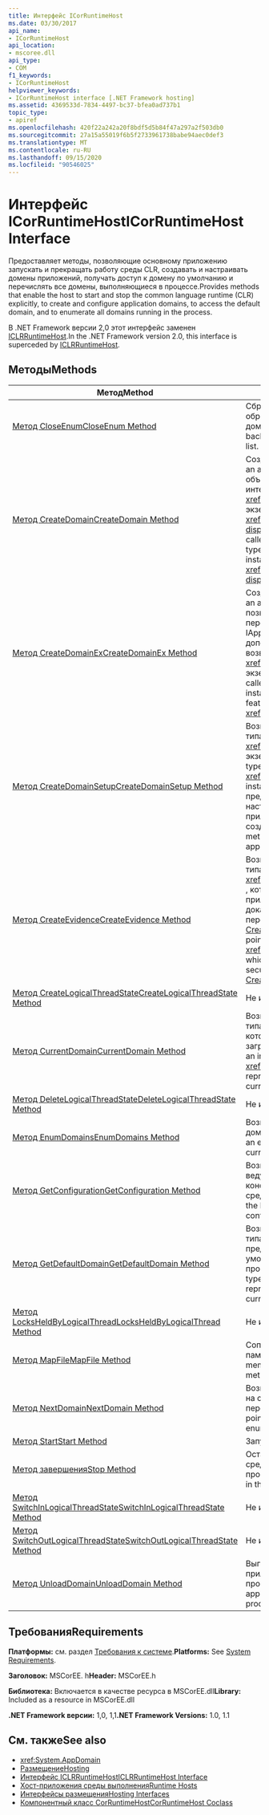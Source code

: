 ```yaml
---
title: Интерфейс ICorRuntimeHost
ms.date: 03/30/2017
api_name:
- ICorRuntimeHost
api_location:
- mscoree.dll
api_type:
- COM
f1_keywords:
- ICorRuntimeHost
helpviewer_keywords:
- ICorRuntimeHost interface [.NET Framework hosting]
ms.assetid: 4369533d-7834-4497-bc37-bfea0ad737b1
topic_type:
- apiref
ms.openlocfilehash: 420f22a242a20f8bdf5d5b84f47a297a2f503db0
ms.sourcegitcommit: 27a15a55019f6b5f2733961738babe94aec0def3
ms.translationtype: MT
ms.contentlocale: ru-RU
ms.lasthandoff: 09/15/2020
ms.locfileid: "90546025"
---
```

# <a name="icorruntimehost-interface"></a><span data-ttu-id="7213f-102">Интерфейс ICorRuntimeHost</span><span class="sxs-lookup"><span data-stu-id="7213f-102">ICorRuntimeHost Interface</span></span>
<span data-ttu-id="7213f-103">Предоставляет методы, позволяющие основному приложению запускать и прекращать работу среды CLR, создавать и настраивать домены приложений, получать доступ к домену по умолчанию и перечислять все домены, выполняющиеся в процессе.</span><span class="sxs-lookup"><span data-stu-id="7213f-103">Provides methods that enable the host to start and stop the common language runtime (CLR) explicitly, to create and configure application domains, to access the default domain, and to enumerate all domains running in the process.</span></span>  
  
 <span data-ttu-id="7213f-104">В .NET Framework версии 2,0 этот интерфейс заменен [ICLRRuntimeHost](iclrruntimehost-interface.md).</span><span class="sxs-lookup"><span data-stu-id="7213f-104">In the .NET Framework version 2.0, this interface is superceded by [ICLRRuntimeHost](iclrruntimehost-interface.md).</span></span>  
  
## <a name="methods"></a><span data-ttu-id="7213f-105">Методы</span><span class="sxs-lookup"><span data-stu-id="7213f-105">Methods</span></span>  
  
|<span data-ttu-id="7213f-106">Метод</span><span class="sxs-lookup"><span data-stu-id="7213f-106">Method</span></span>|<span data-ttu-id="7213f-107">Описание</span><span class="sxs-lookup"><span data-stu-id="7213f-107">Description</span></span>|  
|------------|-----------------|  
|[<span data-ttu-id="7213f-108">Метод CloseEnum</span><span class="sxs-lookup"><span data-stu-id="7213f-108">CloseEnum Method</span></span>](icorruntimehost-closeenum-method.md)|<span data-ttu-id="7213f-109">Сбрасывает перечислитель домена обратно в начало списка доменов.</span><span class="sxs-lookup"><span data-stu-id="7213f-109">Resets a domain enumerator back to the beginning of the domain list.</span></span>|  
|[<span data-ttu-id="7213f-110">Метод CreateDomain</span><span class="sxs-lookup"><span data-stu-id="7213f-110">CreateDomain Method</span></span>](icorruntimehost-createdomain-method.md)|<span data-ttu-id="7213f-111">Создает домен приложения.</span><span class="sxs-lookup"><span data-stu-id="7213f-111">Creates an application domain.</span></span> <span data-ttu-id="7213f-112">Вызывающий объект получает указатель интерфейса типа <xref:System._AppDomain> на экземпляр типа <xref:System.AppDomain?displayProperty=nameWithType> .</span><span class="sxs-lookup"><span data-stu-id="7213f-112">The caller receives an interface pointer of type <xref:System._AppDomain> to an instance of type <xref:System.AppDomain?displayProperty=nameWithType>.</span></span>|  
|[<span data-ttu-id="7213f-113">Метод CreateDomainEx</span><span class="sxs-lookup"><span data-stu-id="7213f-113">CreateDomainEx Method</span></span>](icorruntimehost-createdomainex-method.md)|<span data-ttu-id="7213f-114">Создает домен приложения.</span><span class="sxs-lookup"><span data-stu-id="7213f-114">Creates an application domain.</span></span> <span data-ttu-id="7213f-115">Этот метод позволяет вызывающему объекту передать экземпляр IAppDomainSetup для настройки дополнительных функций возвращаемого <xref:System._AppDomain> экземпляра.</span><span class="sxs-lookup"><span data-stu-id="7213f-115">This method allows the caller to pass an IAppDomainSetup instance to configure additional features of the returned <xref:System._AppDomain> instance.</span></span>|  
|[<span data-ttu-id="7213f-116">Метод CreateDomainSetup</span><span class="sxs-lookup"><span data-stu-id="7213f-116">CreateDomainSetup Method</span></span>](icorruntimehost-createdomainsetup-method.md)|<span data-ttu-id="7213f-117">Возвращает указатель интерфейса типа `IAppDomainSetup` на <xref:System.AppDomainSetup> экземпляр.</span><span class="sxs-lookup"><span data-stu-id="7213f-117">Gets an interface pointer of type `IAppDomainSetup` to an <xref:System.AppDomainSetup> instance.</span></span> <span data-ttu-id="7213f-118">`IAppDomainSetup` предоставляет методы для настройки аспектов домена приложения перед его созданием.</span><span class="sxs-lookup"><span data-stu-id="7213f-118">`IAppDomainSetup` provides methods to configure aspects of an application domain before it is created.</span></span>|  
|[<span data-ttu-id="7213f-119">Метод CreateEvidence</span><span class="sxs-lookup"><span data-stu-id="7213f-119">CreateEvidence Method</span></span>](icorruntimehost-createevidence-method.md)|<span data-ttu-id="7213f-120">Возвращает указатель интерфейса типа <xref:System.Security.Principal.IIdentity> , который позволяет основному приложению создавать доказательства безопасности для передачи в [CreateDomain](icorruntimehost-createdomain-method.md) или [CreateDomainEx](icorruntimehost-createdomainex-method.md).</span><span class="sxs-lookup"><span data-stu-id="7213f-120">Gets an interface pointer of type <xref:System.Security.Principal.IIdentity>, which allows the host to create security evidence to pass to [CreateDomain](icorruntimehost-createdomain-method.md) or [CreateDomainEx](icorruntimehost-createdomainex-method.md).</span></span>|  
|[<span data-ttu-id="7213f-121">Метод CreateLogicalThreadState</span><span class="sxs-lookup"><span data-stu-id="7213f-121">CreateLogicalThreadState Method</span></span>](icorruntimehost-createlogicalthreadstate-method.md)|<span data-ttu-id="7213f-122">Не используется.</span><span class="sxs-lookup"><span data-stu-id="7213f-122">Do not use.</span></span>|  
|[<span data-ttu-id="7213f-123">Метод CurrentDomain</span><span class="sxs-lookup"><span data-stu-id="7213f-123">CurrentDomain Method</span></span>](icorruntimehost-currentdomain-method.md)|<span data-ttu-id="7213f-124">Возвращает указатель интерфейса типа <xref:System._AppDomain> , который представляет домен, загруженный в текущем потоке.</span><span class="sxs-lookup"><span data-stu-id="7213f-124">Gets an interface pointer of type <xref:System._AppDomain> that represents the domain loaded on the current thread.</span></span>|  
|[<span data-ttu-id="7213f-125">Метод DeleteLogicalThreadState</span><span class="sxs-lookup"><span data-stu-id="7213f-125">DeleteLogicalThreadState Method</span></span>](icorruntimehost-deletelogicalthreadstate-method.md)|<span data-ttu-id="7213f-126">Не используется.</span><span class="sxs-lookup"><span data-stu-id="7213f-126">Do not use.</span></span>|  
|[<span data-ttu-id="7213f-127">Метод EnumDomains</span><span class="sxs-lookup"><span data-stu-id="7213f-127">EnumDomains Method</span></span>](icorruntimehost-enumdomains-method.md)|<span data-ttu-id="7213f-128">Возвращает перечислитель для доменов в текущем процессе.</span><span class="sxs-lookup"><span data-stu-id="7213f-128">Gets an enumerator for the domains in the current process.</span></span>|  
|[<span data-ttu-id="7213f-129">Метод GetConfiguration</span><span class="sxs-lookup"><span data-stu-id="7213f-129">GetConfiguration Method</span></span>](icorruntimehost-getconfiguration-method.md)|<span data-ttu-id="7213f-130">Возвращает объект, позволяющий ведущему приложению указать конфигурацию обратного вызова среды CLR.</span><span class="sxs-lookup"><span data-stu-id="7213f-130">Gets an object that allows the host to specify the callback configuration of the CLR.</span></span>|  
|[<span data-ttu-id="7213f-131">Метод GetDefaultDomain</span><span class="sxs-lookup"><span data-stu-id="7213f-131">GetDefaultDomain Method</span></span>](icorruntimehost-getdefaultdomain-method.md)|<span data-ttu-id="7213f-132">Возвращает указатель интерфейса типа <xref:System._AppDomain> , представляющий домен по умолчанию для текущего процесса.</span><span class="sxs-lookup"><span data-stu-id="7213f-132">Gets an interface pointer of type <xref:System._AppDomain> that represents the default domain for the current process.</span></span>|  
|[<span data-ttu-id="7213f-133">Метод LocksHeldByLogicalThread</span><span class="sxs-lookup"><span data-stu-id="7213f-133">LocksHeldByLogicalThread Method</span></span>](icorruntimehost-locksheldbylogicalthread-method.md)|<span data-ttu-id="7213f-134">Не используется.</span><span class="sxs-lookup"><span data-stu-id="7213f-134">Do not use.</span></span>|  
|[<span data-ttu-id="7213f-135">Метод MapFile</span><span class="sxs-lookup"><span data-stu-id="7213f-135">MapFile Method</span></span>](icorruntimehost-mapfile-method.md)|<span data-ttu-id="7213f-136">Сопоставляет указанный файл с памятью.</span><span class="sxs-lookup"><span data-stu-id="7213f-136">Maps the specified file into memory.</span></span> <span data-ttu-id="7213f-137">Этот метод устарел.</span><span class="sxs-lookup"><span data-stu-id="7213f-137">This method is obsolete.</span></span>|  
|[<span data-ttu-id="7213f-138">Метод NextDomain</span><span class="sxs-lookup"><span data-stu-id="7213f-138">NextDomain Method</span></span>](icorruntimehost-nextdomain-method.md)|<span data-ttu-id="7213f-139">Возвращает указатель интерфейса на следующий домен в перечислении.</span><span class="sxs-lookup"><span data-stu-id="7213f-139">Gets an interface pointer to the next domain in the enumeration.</span></span>|  
|[<span data-ttu-id="7213f-140">Метод Start</span><span class="sxs-lookup"><span data-stu-id="7213f-140">Start Method</span></span>](icorruntimehost-start-method.md)|<span data-ttu-id="7213f-141">Запускает среду CLR.</span><span class="sxs-lookup"><span data-stu-id="7213f-141">Starts the CLR.</span></span>|  
|[<span data-ttu-id="7213f-142">Метод завершения</span><span class="sxs-lookup"><span data-stu-id="7213f-142">Stop Method</span></span>](icorruntimehost-stop-method.md)|<span data-ttu-id="7213f-143">Останавливает выполнение кода в среде выполнения для текущего процесса.</span><span class="sxs-lookup"><span data-stu-id="7213f-143">Stops the execution of code in the runtime for the current process.</span></span>|  
|[<span data-ttu-id="7213f-144">Метод SwitchInLogicalThreadState</span><span class="sxs-lookup"><span data-stu-id="7213f-144">SwitchInLogicalThreadState Method</span></span>](icorruntimehost-switchinlogicalthreadstate-method.md)|<span data-ttu-id="7213f-145">Не используется.</span><span class="sxs-lookup"><span data-stu-id="7213f-145">Do not use.</span></span>|  
|[<span data-ttu-id="7213f-146">Метод SwitchOutLogicalThreadState</span><span class="sxs-lookup"><span data-stu-id="7213f-146">SwitchOutLogicalThreadState Method</span></span>](icorruntimehost-switchoutlogicalthreadstate-method.md)|<span data-ttu-id="7213f-147">Не используется.</span><span class="sxs-lookup"><span data-stu-id="7213f-147">Do not use.</span></span>|  
|[<span data-ttu-id="7213f-148">Метод UnloadDomain</span><span class="sxs-lookup"><span data-stu-id="7213f-148">UnloadDomain Method</span></span>](icorruntimehost-unloaddomain-method.md)|<span data-ttu-id="7213f-149">Выгружает указанный домен приложения из текущего процесса.</span><span class="sxs-lookup"><span data-stu-id="7213f-149">Unloads the specified application domain from the current process.</span></span>|  
  
## <a name="requirements"></a><span data-ttu-id="7213f-150">Требования</span><span class="sxs-lookup"><span data-stu-id="7213f-150">Requirements</span></span>  
 <span data-ttu-id="7213f-151">**Платформы:** см. раздел [Требования к системе](../../get-started/system-requirements.md).</span><span class="sxs-lookup"><span data-stu-id="7213f-151">**Platforms:** See [System Requirements](../../get-started/system-requirements.md).</span></span>  
  
 <span data-ttu-id="7213f-152">**Заголовок:** MSCorEE. h</span><span class="sxs-lookup"><span data-stu-id="7213f-152">**Header:** MSCorEE.h</span></span>  
  
 <span data-ttu-id="7213f-153">**Библиотека:** Включается в качестве ресурса в MSCorEE.dll</span><span class="sxs-lookup"><span data-stu-id="7213f-153">**Library:** Included as a resource in MSCorEE.dll</span></span>  
  
 <span data-ttu-id="7213f-154">**.NET Framework версии:** 1,0, 1,1</span><span class="sxs-lookup"><span data-stu-id="7213f-154">**.NET Framework Versions:** 1.0, 1.1</span></span>  
  
## <a name="see-also"></a><span data-ttu-id="7213f-155">См. также</span><span class="sxs-lookup"><span data-stu-id="7213f-155">See also</span></span>

- <xref:System.AppDomain>
- [<span data-ttu-id="7213f-156">Размещение</span><span class="sxs-lookup"><span data-stu-id="7213f-156">Hosting</span></span>](index.md)
- [<span data-ttu-id="7213f-157">Интерфейс ICLRRuntimeHost</span><span class="sxs-lookup"><span data-stu-id="7213f-157">ICLRRuntimeHost Interface</span></span>](iclrruntimehost-interface.md)
- <span data-ttu-id="7213f-158">[Хост-приложения среды выполнения](/previous-versions/dotnet/netframework-4.0/a51xd4ze(v=vs.100))</span><span class="sxs-lookup"><span data-stu-id="7213f-158">[Runtime Hosts](/previous-versions/dotnet/netframework-4.0/a51xd4ze(v=vs.100))</span></span>
- [<span data-ttu-id="7213f-159">Интерфейсы размещения</span><span class="sxs-lookup"><span data-stu-id="7213f-159">Hosting Interfaces</span></span>](hosting-interfaces.md)
- [<span data-ttu-id="7213f-160">Компонентный класс CorRuntimeHost</span><span class="sxs-lookup"><span data-stu-id="7213f-160">CorRuntimeHost Coclass</span></span>](corruntimehost-coclass.md)
